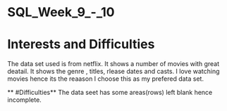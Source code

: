 # SQL_Week_9_-_10
  # Interests and Difficulties
The data set used is from netflix. It shows a number of movies with great deatail. It shows the genre , titles, rlease dates and casts. I love watching movies hence its the reaason I choose this as my prefered data set.

   ** #Difficulties**
The data seet has some areas(rows) left blank hence incomplete.


